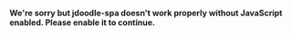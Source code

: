 **We're sorry but jdoodle-spa doesn't work properly without JavaScript enabled. Please enable it to continue.**
